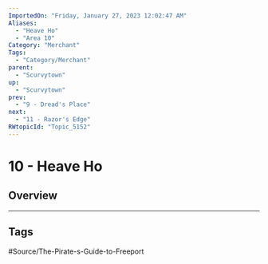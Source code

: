 ```yaml
---
ImportedOn: "Friday, January 27, 2023 12:02:47 AM"
Aliases:
  - "Heave Ho"
  - "Area 10"
Category: "Merchant"
Tags:
  - "Category/Merchant"
parent:
  - "Scurvytown"
up:
  - "Scurvytown"
prev:
  - "9 - Dread's Place"
next:
  - "11 - Razor's Edge"
RWtopicId: "Topic_5152"
---
```

# 10 - Heave Ho
## Overview

---
## Tags
#Source/The-Pirate-s-Guide-to-Freeport

